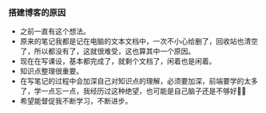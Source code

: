 ### 搭建博客的原因
- 之前一直有这个想法。
- 原来的笔记我都是记在电脑的文本文档中，一次不小心给删了，回收站也清空了，所以都没有了，这就很难受，这也算其中一个原因。
- 现在在写课设，基本都完成了，就剩个文档了，闲着也是闲着。
- 知识点整理很重要。
- 在写笔记的过程中会加深自己对知识点的理解，必须要加深，前端要学的太多了，学一点忘一点，我经历过这种绝望，也可能是自己脑子还是不够好🤷‍♂️
- 希望能督促我不断学习，不断进步。

